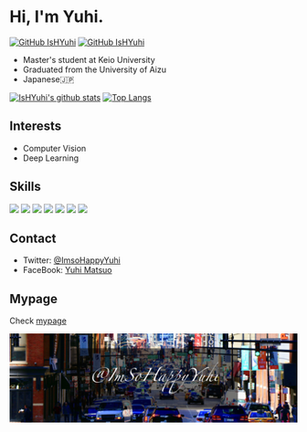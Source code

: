 # Hi, I'm Yuhi.

[![GitHub IsHYuhi](https://img.shields.io/github/followers/ishyuhi?label=follow%20@IsHYuhi&style=social)](https://github.com/IsHYuhi)  [![GitHub IsHYuhi](https://img.shields.io/twitter/follow/ImsoHappyYuhi?style=social&logo=twitter)](https://twitter.com/intent/follow?screen_name=imsohappyyuhi)

- Master's student at Keio University
- Graduated from the University of Aizu
- Japanese🇯🇵

[![IsHYuhi's github stats](https://github-readme-stats.vercel.app/api?username=IsHYuhi&show_icons=true&icon_color=2BDE73&count_private=true)](https://github.com/IsHYuhi)
[![Top Langs](https://github-readme-stats.vercel.app/api/top-langs/?username=IsHYuhi&layout=compact&hide=jupyter%20notebook)](https://github.com/IsHYuhi)
## Interests
- Computer Vision
- Deep Learning

## Skills
<p>
<img src="https://img.shields.io/badge/-Java-007396.svg?logo=java&style=social">
<img src="https://img.shields.io/badge/-Python-3776AB?style=social&logo=Python&logoColor=3776AB"/>
<img src="https://img.shields.io/badge/-PyTorch-EE4C2C?style=social&logo=PyTorch&logoColor=EE4C2C"/>
<img src="https://img.shields.io/badge/-Django-092E20?style=social&logo=Django&logoColor=092E20"/>
<img src="https://img.shields.io/badge/-Visual%20Studio%20Code-23A9F2?style=social&logo=Visual%20Studio%20Code&logoColor=23A9F2"/>
<img src="https://img.shields.io/badge/-Github-181717?style=social&logo=GitHub&logoColor=181717"/>
<img src="https://img.shields.io/badge/-Git-F44D27?style=social&logo=Git&logoColor=F44D27"/>
</p>

## Contact
- Twitter: [@ImsoHappyYuhi](https://twitter.com/ImsoHappyYuhi)
- FaceBook: [Yuhi Matsuo](https://www.facebook.com/ImsoHappyYuhi)

## Mypage
Check [mypage](https://ishyuhi.github.io/ImsoHappyYuhi.html)

![](https://github.com/IsHYuhi/IsHYuhi/blob/master/id.jpg)
<!--![](https://github.com/IsHYuhi/IsHYuhi/blob/master/hi.gif)-->

<!--
**IsHYuhi/IsHYuhi** is a ✨ _special_ ✨ repository because its `README.md` (this file) appears on your GitHub profile.

Here are some ideas to get you started:

- 🔭 I’m currently working on ...
- 🌱 I’m currently learning ...
- 👯 I’m looking to collaborate on ...
- 🤔 I’m looking for help with ...
- 💬 Ask me about ...
- 📫 How to reach me: ...
- 😄 Pronouns: ...
- ⚡ Fun fact: ...
-->
